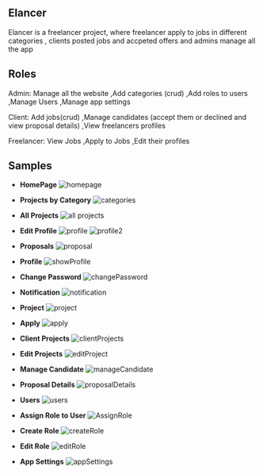 ## Elancer

Elancer is a freelancer project, where freelancer apply to jobs in different categories , clients posted jobs and accpeted offers and admins manage all the app

## Roles

Admin: 
 Manage all the website
 ,Add categories (crud)
 ,Add roles to users
 ,Manage Users
 ,Manage app settings

Client:
 Add jobs(crud)
 ,Manage candidates (accept them or declined and view proposal details)
 ,View freelancers profiles

Freelancer:
 View Jobs
 ,Apply to Jobs
 ,Edit their profiles



## Samples
- **HomePage**
![homepage](https://user-images.githubusercontent.com/97096516/202249551-bfb5c694-02b1-4647-8e1b-c5daa5229574.png)


- **Projects by Category**
![categories](https://user-images.githubusercontent.com/97096516/202251948-95902f1e-41ff-4a76-894c-81d984fba2f2.png)

- **All Projects**
![all projects](https://user-images.githubusercontent.com/97096516/202252547-4b14573c-a6a1-454a-8ce1-afd329ae4279.png)

- **Edit Profile**
![profile](https://user-images.githubusercontent.com/97096516/202253095-afc5ab59-acd7-4e80-894e-97deee86bd30.png)
![profile2](https://user-images.githubusercontent.com/97096516/202253209-e8ceda92-9916-4fcb-ab2d-e4e82a9f3da2.png)

- **Proposals**
![proposal](https://user-images.githubusercontent.com/97096516/202254039-fcaffde6-3dfa-4f30-b679-b5d8b0f73421.png)


- **Profile**
![showProfile](https://user-images.githubusercontent.com/97096516/202254669-dc9062d7-3fdb-4571-89bf-1a3eb69012f3.png)

- **Change Password**
![changePassword](https://user-images.githubusercontent.com/97096516/202254247-33e18f63-6909-43f6-8f64-30297e7c7446.png)


- **Notification**
![notification](https://user-images.githubusercontent.com/97096516/202255458-0c574abc-2342-4f0b-b533-7aa63f0243a1.png)


- **Project**
![project](https://user-images.githubusercontent.com/97096516/202257457-a6a227d8-a604-4737-a890-71bb7940b710.png)


- **Apply**
![apply](https://user-images.githubusercontent.com/97096516/202257691-beccc356-e9c8-4e4b-83da-376f0490afaf.png)


- **Client Projects**
![clientProjects](https://user-images.githubusercontent.com/97096516/202255613-a43f894f-d6c3-489f-aa35-a1c678e200db.png)

- **Edit Projects**
![editProject](https://user-images.githubusercontent.com/97096516/202256029-0a5e2340-8330-4c50-99f3-08675fac43ac.png)

- **Manage Candidate**
![manageCandidate](https://user-images.githubusercontent.com/97096516/202256549-2650d7be-8e39-4a04-ab6f-d4dca7e7023f.png)

- **Proposal Details**
![proposalDetails](https://user-images.githubusercontent.com/97096516/202256688-2079b9eb-b82c-457f-96e4-73603490584a.png)

- **Users**
![users](https://user-images.githubusercontent.com/97096516/202258238-c5ff1651-5865-4d92-847a-aa62ba06c319.png)

- **Assign Role to User**
![AssignRole](https://user-images.githubusercontent.com/97096516/202258349-8839dedb-65c5-4eb5-8c03-4932d25e5b38.png)

- **Create Role**
![createRole](https://user-images.githubusercontent.com/97096516/202259211-be835135-472e-42a4-b4d9-e5fab61f4198.png)

- **Edit Role**
![editRole](https://user-images.githubusercontent.com/97096516/202258906-5e0ee744-f9f2-4c75-8d8c-8b6302bb2468.png)

- **App Settings**
![appSettings](https://user-images.githubusercontent.com/97096516/202259393-cb88ea0b-2eab-4ab1-ba49-ec3911f9d60e.png)


